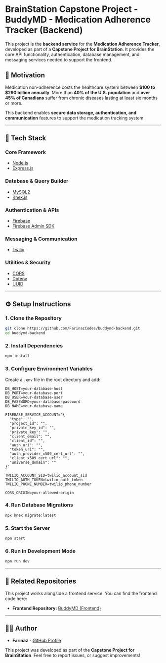 # BrainStation Capstone Project - BuddyMD - Medication Adherence Tracker (Backend)

This project is the **backend service** for the **Medication Adherence Tracker**, developed as part of a **Capstone Project for BrainStation**. It provides the core API functionality, authentication, database management, and messaging services needed to support the frontend.

## 📌 Motivation

Medication non-adherence costs the healthcare system between **$100 to $290 billion annually**. More than **40% of the U.S. population** and **over 45% of Canadians** suffer from chronic diseases lasting at least six months or more.

This backend enables **secure data storage, authentication, and communication** features to support the medication tracking system.

---

## 🚀 Tech Stack

### **Core Framework**
- [Node.js](https://nodejs.org/)
- [Express.js](https://expressjs.com/)

### **Database & Query Builder**
- [MySQL2](https://www.npmjs.com/package/mysql2)
- [Knex.js](https://knexjs.org/)

### **Authentication & APIs**
- [Firebase](https://firebase.google.com/)
- [Firebase Admin SDK](https://firebase.google.com/docs/admin/setup)

### **Messaging & Communication**
- [Twilio](https://www.twilio.com/)

### **Utilities & Security**
- [CORS](https://www.npmjs.com/package/cors)
- [Dotenv](https://www.npmjs.com/package/dotenv)
- [UUID](https://www.npmjs.com/package/uuid)

---

## ⚙️ Setup Instructions

### **1. Clone the Repository**
```bash
git clone https://github.com/FarinazCodes/buddymd-backend.git
cd buddymd-backend
```

### **2. Install Dependencies**
```bash
npm install
```

### **3. Configure Environment Variables**
Create a `.env` file in the root directory and add:
```plaintext
DB_HOST=your-database-host
DB_PORT=your-database-port
DB_USER=your-database-user
DB_PASSWORD=your-database-password
DB_NAME=your-database-name

FIREBASE_SERVICE_ACCOUNT='{
  "type": "",
  "project_id": "",
  "private_key_id": "",
  "private_key": "",
  "client_email": "",
  "client_id": "",
  "auth_uri": "",
  "token_uri": "",
  "auth_provider_x509_cert_url": "",
  "client_x509_cert_url": "",
  "universe_domain": ""
}'

TWILIO_ACCOUNT_SID=twilio_account_sid
TWILIO_AUTH_TOKEN=twilio_auth_token
TWILIO_PHONE_NUMBER=twilio_phone_number

CORS_ORIGIN=your-allowed-origin
```

### **4. Run Database Migrations**
```bash
npx knex migrate:latest
```

### **5. Start the Server**
```bash
npm start
```

### **6. Run in Development Mode**
```bash
npm run dev
```

---

## 🔗 Related Repositories
This project works alongside a frontend service. You can find the frontend code here:
- **Frontend Repository:** [BuddyMD (Frontend)](https://github.com/FarinazCodes/buddymd-frontend)

---


## 👨‍💻 Author
- **Farinaz** - [GitHub Profile](https://github.com/FarinazCodes)

This project was developed as part of the **Capstone Project for BrainStation**. Feel free to report issues, or suggest improvements!
